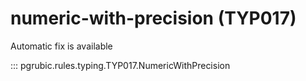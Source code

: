 # numeric-with-precision (TYP017)

Automatic fix is available

::: pgrubic.rules.typing.TYP017.NumericWithPrecision

